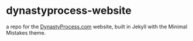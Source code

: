 # dynastyprocess-website

a repo for the [DynastyProcess.com](https://dynastyprocess.com) website, built in Jekyll with the Minimal Mistakes theme. 
